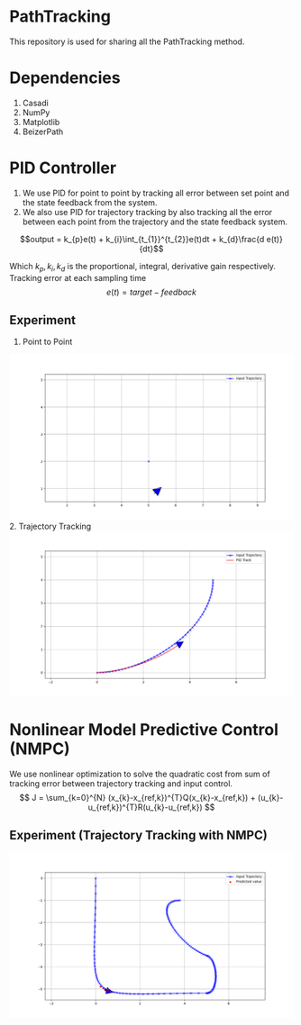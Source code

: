 # PathTracking
This repository is used for sharing all the PathTracking method.

# Dependencies
1. Casadi
2. NumPy
3. Matplotlib
4. BeizerPath

# PID Controller
1. We use PID for point to point by tracking all error between set point and the state feedback from the system.
2. We also use PID for trajectory tracking by also tracking all the error between each point from the trajectory and the state feedback system.

$$output = k_{p}e(t) + k_{i}\int_{t_{1}}^{t_{2}}e(t)dt + k_{d}\frac{d e(t)}{dt}$$

Which $k_{p}, k_{i}, k_{d}$ is the proportional, integral, derivative gain respectively.
Tracking error at each sampling time
$$e(t) = target - feedback$$
## Experiment
1. Point to Point
<img src="Figure/Figure_pid_p.png">
2. Trajectory Tracking
<img src="Figure/Figure_pid_t.png">

# Nonlinear Model Predictive Control (NMPC)
We use nonlinear optimization to solve the quadratic cost from sum of tracking error between trajectory tracking and input control.
$$
    J = \sum_{k=0}^{N} (x_{k}-x_{ref,k})^{T}Q(x_{k}-x_{ref,k}) + (u_{k}-u_{ref,k})^{T}R(u_{k}-u_{ref,k})
$$
## Experiment (Trajectory Tracking with NMPC)
<img src="Figure/Figure_nmpc.png">